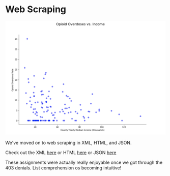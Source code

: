 

# Web Scraping

![Graph](/images/graphpic1.png)

We've moved on to web scraping in XML, HTML, and JSON.

Check out the XML [here]() or HTML [here]() or JSON [here]()

These assignments were actually really enjoyable once we got through the 403 denials. List comprehension os becoming intuitive!
